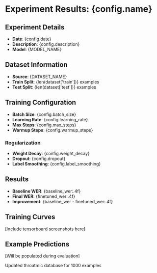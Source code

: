 # Experiment Results: {config.name}

## Experiment Details
- **Date**: {config.date}
- **Description**: {config.description}
- **Model**: {MODEL_NAME}

## Dataset Information
- **Source**: {DATASET_NAME}
- **Train Split**: {len(dataset['train'])} examples
- **Test Split**: {len(dataset['test'])} examples

## Training Configuration
- **Batch Size**: {config.batch_size}
- **Learning Rate**: {config.learning_rate}
- **Max Steps**: {config.max_steps}
- **Warmup Steps**: {config.warmup_steps}

### Regularization
- **Weight Decay**: {config.weight_decay}
- **Dropout**: {config.dropout}
- **Label Smoothing**: {config.label_smoothing}

## Results
- **Baseline WER**: {baseline_wer:.4f}
- **Final WER**: {finetuned_wer:.4f}
- **Improvement**: {baseline_wer - finetuned_wer:.4f}

## Training Curves
[Include tensorboard screenshots here]

## Example Predictions
[Will be populated during evaluation]


Updated throatmic database for 1000 examples